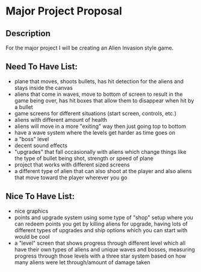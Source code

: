 # Major Project Proposal

## Description
For the major project I will be creating an Alien Invasion style game. 

## Need To Have List:
- plane that moves, shoots bullets, has hit detection for the aliens and stays inside the canvas
- aliens that come in waves, move to bottom of screen to result in the game being over, 
  has hit boxes that allow them to disappear when hit by a bullet 
- game screens for different situations (start screen, controls, etc.)
- aliens with different amount of health
- aliens will move in a more "exiting" way then just going top to bottom 
- have a wave system where the levels get harder as time goes on 
- a "boss" level 
- decent sound effects
- "upgrades" that fall occasionally with aliens which change things like the type of bullet being shot,
  strength or speed of plane
- project that works with different sized screens
- a different type of alien that  can also shoot at the player and also aliens that move toward the player wherever you go




## Nice To Have List:
- nice graphics
- points and upgrade system using some type of "shop" setup where you can redeem points you get by killing aliens for upgrade, 
  having lots of different types of upgrades and ship options which you can start with would be cool
- a "level" screen that shows progress through different level which all have their own types of aliens and unique waves and bosses,
  measuring progress through those levels with a three star system based on how many aliens were let through/amount of damage taken




